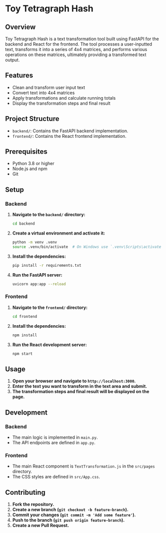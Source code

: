 # Toy Tetragraph Hash

## Overview

Toy Tetragraph Hash is a text transformation tool built using FastAPI for the backend and React for the frontend. The tool processes a user-inputted text, transforms it into a series of 4x4 matrices, and performs various operations on these matrices, ultimately providing a transformed text output.

## Features

- Clean and transform user input text
- Convert text into 4x4 matrices
- Apply transformations and calculate running totals
- Display the transformation steps and final result

## Project Structure

- `backend/`: Contains the FastAPI backend implementation.
- `frontend/`: Contains the React frontend implementation.

## Prerequisites

- Python 3.8 or higher
- Node.js and npm
- Git

## Setup

### Backend

1. **Navigate to the `backend/` directory:**
    ```sh
    cd backend
    ```

2. **Create a virtual environment and activate it:**
    ```sh
    python -m venv .venv
    source .venv/bin/activate  # On Windows use `.venv\Scripts\activate`
    ```

3. **Install the dependencies:**
    ```sh
    pip install -r requirements.txt
    ```

4. **Run the FastAPI server:**
    ```sh
    uvicorn app:app --reload
    ```

### Frontend

1. **Navigate to the `frontend/` directory:**
    ```sh
    cd frontend
    ```

2. **Install the dependencies:**
    ```sh
    npm install
    ```

3. **Run the React development server:**
    ```sh
    npm start
    ```

## Usage

1. **Open your browser and navigate to `http://localhost:3000`.**
2. **Enter the text you want to transform in the text area and submit.**
3. **The transformation steps and final result will be displayed on the page.**

## Development

### Backend

- The main logic is implemented in `main.py`.
- The API endpoints are defined in `app.py`.

### Frontend

- The main React component is `TextTransformation.js` in the `src/pages` directory.
- The CSS styles are defined in `src/App.css`.

## Contributing

1. **Fork the repository.**
2. **Create a new branch (`git checkout -b feature-branch`).**
3. **Commit your changes (`git commit -m 'Add some feature'`).**
4. **Push to the branch (`git push origin feature-branch`).**
5. **Create a new Pull Request.**



